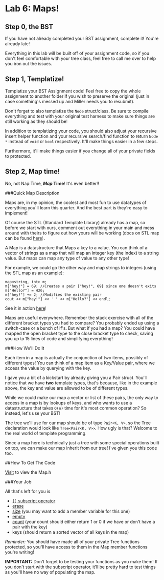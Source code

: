 Lab 6: Maps!
===================================

Step 0, the BST
---

If you have not already completed your BST assignment, complete it! You're already late! 

Everything in this lab will be built off of your assignment code, so if you don't feel comfortable with your tree class, feel free to call me over to help you iron out the issues.

Step 1, Templatize!
---
Templatize your BST Assignment code! Feel free to copy the whole assignment to another folder if you wish to preserve the original (just in case something's messed up and Miller needs you to resubmit).

Don't forget to also templatize the `Node` struct/class. Be sure to compile everything and test with your original test harness to make sure things are still working as they should be!

In addition to templatizing your code, you should also adjust your recursive insert helper function and your recursive search/find function to return `Node *` instead of `void` or `bool` respectively. It'll make things easier in a few steps.

Furthermore, it'll make things easier if you change all of your private fields to protected.

Step 2, Map time!
---

No, not Nap Time, ***Map* Time**! It's even better!!

###Quick Map Description

Maps are, in my opinion, the coolest and most fun to use datatypes of everything you'll learn this quarter. And the best part is they're easy to implement!

Of course the STL (Standard Template Library) already has a map, so before we start with ours, comment out everything in your main and mess around with theirs to figure out how yours will be working (docs on STL map can be found [here](http://www.cplusplus.com/reference/map/map/)).

A Map is a datastructure that Maps a key to a value. You can think of a vector of strings as a map that will map an integer key (the index) to a string value. But maps can map any type of value to any other type!

For example, we could go the other way and map strings to integers (using the STL map as an example):

	map<string, int> m;
	m["hey!"] = 69; //Creates a pair {"hey!", 69} since one doesn't exits
	m["Hello?"] = 420;
	m["hey!"] += 2; //Modifies the existing pair
	cout << m["hey!"] << ' ' << m["Hello?"] << endl;
	
See it in action [here](http://ideone.com/5cVgUV)!

Maps are useful everywhere. Remember the stack exercise with all of the different bracket types you had to compare? You probably ended up using a switch-case or a bunch of if's. But what if you had a map? You could have mapped the open bracket type to the close bracket type to check, saving you up to 15 lines of code and simplifying everything!

###How We'll Do It

Each item in a map is actually the conjunction of two items, possibly of different types! You can think of a map item as a Key/Value pair, where we access the value by querying with the key.

I gave you a bit of a kickstart by already giving you a Pair struct. You'll notice that we have **two** template types, that's because, like in the example above, the key and value are allowed to be of different types.

While we could make our map a vector or list of these pairs, the only way to access in a map is by lookups of keys, and who wants to use a datastructure that takes `O(n)` time for it's most common operation? So instead, let's use your BST!

The tree we'll use for our map should be of type `Pair<K, V>`, so the Tree declaration would look like `Tree<Pair<K, V>>`. How ugly is that? Welcome to the real world of template programming.

Since a map here is technically just a tree with some special operations built on top, we can make our map inherit from our tree! I've given you this code too.


##How To Get The Code

[Visit](https://raw.githubusercontent.com/scohe001/Map/master/map.h/) to view the Map.h
    
###Your Job

All that's left for you is 

* [`[]` subscript operator](http://www.cplusplus.com/reference/map/map/operator[]/)
* [erase](http://www.cplusplus.com/reference/map/map/erase/)
* [size](http://www.cplusplus.com/reference/map/map/size/) (you may want to add a member variable for this one)
* [empty](http://www.cplusplus.com/reference/map/map/empty/)
* [count](http://www.cplusplus.com/reference/map/map/count/) (your count should either return 1 or 0 if we have or don't have a pair with the key)
* keys (should return a sorted vector of all keys in the map)

*Reminder:* You should have made all of your private Tree functions protected, so you'll have access to them in the Map member functions you're writing!

**IMPORTANT:** Don't forget to be testing your functions as you make them! If you don't start with the subscript operator, it'll be pretty hard to test things as you'll have no way of populating the map.
